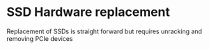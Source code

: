 # SSD Hardware replacement

Replacement of SSDs is straight forward but requires unracking and removing PCIe devices



